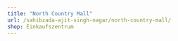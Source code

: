 ```yaml
---
title: "North Country Mall"
url: /sahibzada-ajit-singh-nagar/north-country-mall/
shop: Einkaufszentrum
---
```


